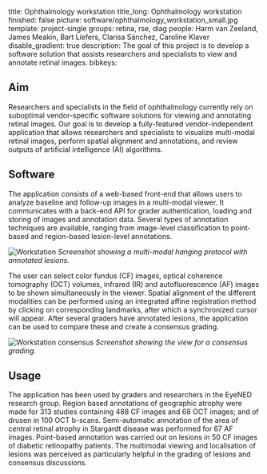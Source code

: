 title: Ophthalmology workstation
title_long: Ophthalmology workstation
finished: false
picture: software/ophthalmology_workstation_small.jpg
template: project-single
groups: retina, rse, diag
people: Harm van Zeeland, James Meakin, Bart Liefers, Clarisa Sánchez, Caroline Klaver
disable_gradient: true
description: The goal of this project is to develop a software solution that assists researchers and specialists to view and annotate retinal images.
bibkeys:


## Aim

Researchers and specialists in the field of ophthalmology currently rely on suboptimal vendor-specific software solutions for viewing and annotating retinal images. Our goal is to develop a fully-featured vendor-independent application that allows researchers and specialists to visualize multi-modal retinal images, perform spatial alignment and annotations, and review outputs of artificial intelligence (AI) algorithms.

## Software

The application consists of a web-based front-end that allows users to analyze baseline and follow-up images in a multi-modal viewer. It communicates with a back-end API for grader authentication, loading and storing of images and annotation data. Several types of annotation techniques are available, ranging from image-level classification to point-based and region-based lesion-level annotations.

![Workstation]({static}/images/software/ophthalmology_workstation.jpg)
*Screenshot showing a multi-modal hanging protocol with annotated lesions.*

The user can select color fundus (CF) images, optical coherence tomography (OCT) volumes, infrared (IR) and autofluorescence (AF) images to be shown simultaneously in the viewer. Spatial alignment of the different modalities can be performed using an integrated affine registration method by clicking on corresponding landmarks, after which a synchronized cursor will appear. After several graders have annotated lesions, the application can be used to compare these and create a consensus grading.

![Workstation consensus]({static}/images/software/ophthalmology_workstation_consensus.jpg)
*Screenshot showing the view for a consensus grading.*

## Usage

The application has been used by graders and researchers in the EyeNED research group. Region based annotations of geographic atrophy were made for 313 studies containing 488 CF images and 68 OCT images; and of drusen in 100 OCT b-scans. Semi-automatic annotation of the area of central retinal atrophy in Stargardt disease was performed for 67 AF images. Point-based annotation was carried out on lesions in 50 CF images of diabetic retinopathy patients. The multimodal viewing and localisation of lesions was perceived as particularly helpful in the grading of lesions and consensus discussions.
